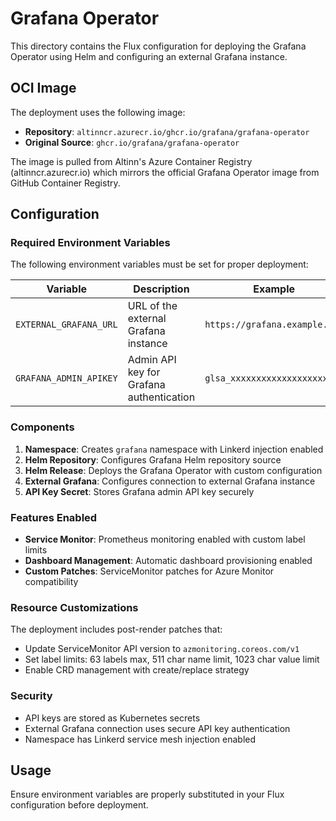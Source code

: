 # Grafana Operator

This directory contains the Flux configuration for deploying the Grafana Operator using Helm and configuring an external Grafana instance.

## OCI Image

The deployment uses the following image:
- **Repository**: `altinncr.azurecr.io/ghcr.io/grafana/grafana-operator`
- **Original Source**: `ghcr.io/grafana/grafana-operator`

The image is pulled from Altinn's Azure Container Registry (altinncr.azurecr.io) which mirrors the official Grafana Operator image from GitHub Container Registry.

## Configuration

### Required Environment Variables

The following environment variables must be set for proper deployment:

| Variable | Description | Example |
|----------|-------------|---------|
| `EXTERNAL_GRAFANA_URL` | URL of the external Grafana instance | `https://grafana.example.com` |
| `GRAFANA_ADMIN_APIKEY` | Admin API key for Grafana authentication | `glsa_xxxxxxxxxxxxxxxxxxxx` |

### Components

1. **Namespace**: Creates `grafana` namespace with Linkerd injection enabled
2. **Helm Repository**: Configures Grafana Helm repository source
3. **Helm Release**: Deploys the Grafana Operator with custom configuration
4. **External Grafana**: Configures connection to external Grafana instance
5. **API Key Secret**: Stores Grafana admin API key securely

### Features Enabled

- **Service Monitor**: Prometheus monitoring enabled with custom label limits
- **Dashboard Management**: Automatic dashboard provisioning enabled
- **Custom Patches**: ServiceMonitor patches for Azure Monitor compatibility

### Resource Customizations

The deployment includes post-render patches that:
- Update ServiceMonitor API version to `azmonitoring.coreos.com/v1`
- Set label limits: 63 labels max, 511 char name limit, 1023 char value limit
- Enable CRD management with create/replace strategy

### Security

- API keys are stored as Kubernetes secrets
- External Grafana connection uses secure API key authentication
- Namespace has Linkerd service mesh injection enabled

## Usage

Ensure environment variables are properly substituted in your Flux configuration before deployment.
